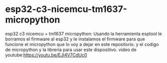 # esp32-c3-nicemcu-tm1637-micropython
esp32 c3 nicemcu + tm1637 micropython:
Usando la herramienta esptool le borramos el firmware al esp32 y le instalamos el firmware para que funcione el micropython que lo voy a dejar en este repositorio.
y el codigo de micropython y la libreria para usar este dispositivo.
video de youtube:https://youtu.be/EJl4V7CdUc0
